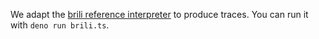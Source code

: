 We adapt the [brili reference interpreter](https://github.com/sampsyo/bril/blob/175580e85cb6e4f78e82cdc8c26bfacfb0ef6c22/brili.ts) to produce traces. You can run it with `deno run brili.ts`.